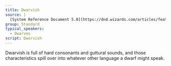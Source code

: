 ```yaml
---
title: Dwarvish
source: |
  [System Reference Document 5.0](https://dnd.wizards.com/articles/features/systems-reference-document-srd)
group: Standard
typical_speakers:
  - Dwarves
script: Dwarvish
---
```


Dwarvish is full of hard consonants and guttural sounds, and those characteristics spill over into whatever other language a dwarf might speak.
